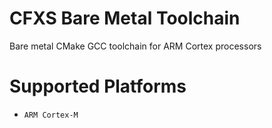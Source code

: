 # CFXS Bare Metal Toolchain
Bare metal CMake GCC toolchain for ARM Cortex processors

# Supported Platforms
- `ARM Cortex-M`

